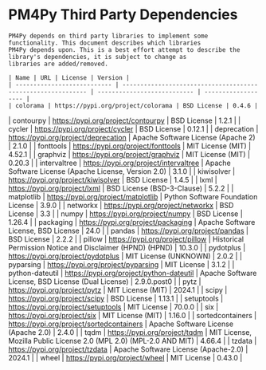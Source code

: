 # PM4Py Third Party Dependencies
    
    PM4Py depends on third party libraries to implement some functionality. This document describes which libraries
    PM4Py depends upon. This is a best effort attempt to describe the library's dependencies, it is subject to change as
    libraries are added/removed.
    
    | Name | URL | License | Version |
    | --------------------------- | ------------------------------------------------------------ | --------------------------- | ------------------- |
    | colorama | https://pypi.org/project/colorama | BSD License | 0.4.6 |
| contourpy | https://pypi.org/project/contourpy | BSD License | 1.2.1 |
| cycler | https://pypi.org/project/cycler | BSD License | 0.12.1 |
| deprecation | https://pypi.org/project/deprecation | Apache Software License (Apache 2) | 2.1.0 |
| fonttools | https://pypi.org/project/fonttools | MIT License (MIT) | 4.52.1 |
| graphviz | https://pypi.org/project/graphviz | MIT License (MIT) | 0.20.3 |
| intervaltree | https://pypi.org/project/intervaltree | Apache Software License (Apache License, Version 2.0) | 3.1.0 |
| kiwisolver | https://pypi.org/project/kiwisolver | BSD License | 1.4.5 |
| lxml | https://pypi.org/project/lxml | BSD License (BSD-3-Clause) | 5.2.2 |
| matplotlib | https://pypi.org/project/matplotlib | Python Software Foundation License | 3.9.0 |
| networkx | https://pypi.org/project/networkx | BSD License | 3.3 |
| numpy | https://pypi.org/project/numpy | BSD License | 1.26.4 |
| packaging | https://pypi.org/project/packaging | Apache Software License, BSD License | 24.0 |
| pandas | https://pypi.org/project/pandas | BSD License | 2.2.2 |
| pillow | https://pypi.org/project/pillow | Historical Permission Notice and Disclaimer (HPND) (HPND) | 10.3.0 |
| pydotplus | https://pypi.org/project/pydotplus | MIT License (UNKNOWN) | 2.0.2 |
| pyparsing | https://pypi.org/project/pyparsing | MIT License | 3.1.2 |
| python-dateutil | https://pypi.org/project/python-dateutil | Apache Software License, BSD License (Dual License) | 2.9.0.post0 |
| pytz | https://pypi.org/project/pytz | MIT License (MIT) | 2024.1 |
| scipy | https://pypi.org/project/scipy | BSD License | 1.13.1 |
| setuptools | https://pypi.org/project/setuptools | MIT License | 70.0.0 |
| six | https://pypi.org/project/six | MIT License (MIT) | 1.16.0 |
| sortedcontainers | https://pypi.org/project/sortedcontainers | Apache Software License (Apache 2.0) | 2.4.0 |
| tqdm | https://pypi.org/project/tqdm | MIT License, Mozilla Public License 2.0 (MPL 2.0) (MPL-2.0 AND MIT) | 4.66.4 |
| tzdata | https://pypi.org/project/tzdata | Apache Software License (Apache-2.0) | 2024.1 |
| wheel | https://pypi.org/project/wheel | MIT License | 0.43.0 |

